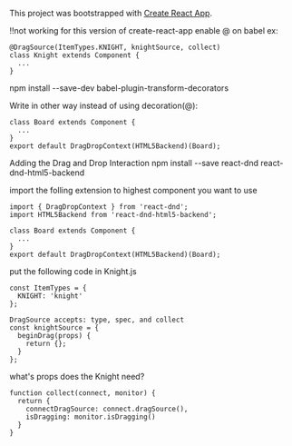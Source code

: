 This project was bootstrapped with [Create React App](https://github.com/facebookincubator/create-react-app).


!!not working for this version of create-react-app
enable @ on babel
ex:
```
@DragSource(ItemTypes.KNIGHT, knightSource, collect)
class Knight extends Component {
  ...
}
```
npm install --save-dev babel-plugin-transform-decorators

Write in other way instead of using decoration(@):
```
class Board extends Component {
  ...
}
export default DragDropContext(HTML5Backend)(Board);
```

Adding the Drag and Drop Interaction 
npm install --save react-dnd react-dnd-html5-backend

import the folling extension to highest component you want to use
```
import { DragDropContext } from 'react-dnd';
import HTML5Backend from 'react-dnd-html5-backend';

class Board extends Component {
  ...
}
export default DragDropContext(HTML5Backend)(Board);
```

put the following code in Knight.js
```
const ItemTypes = {
  KNIGHT: 'knight'
};

DragSource accepts: type, spec, and collect
const knightSource = {
  beginDrag(props) {
    return {};
  }
};
```
what's props does the Knight need?
```
function collect(connect, monitor) {
  return {
    connectDragSource: connect.dragSource(),
    isDragging: monitor.isDragging()
  }
}
```
